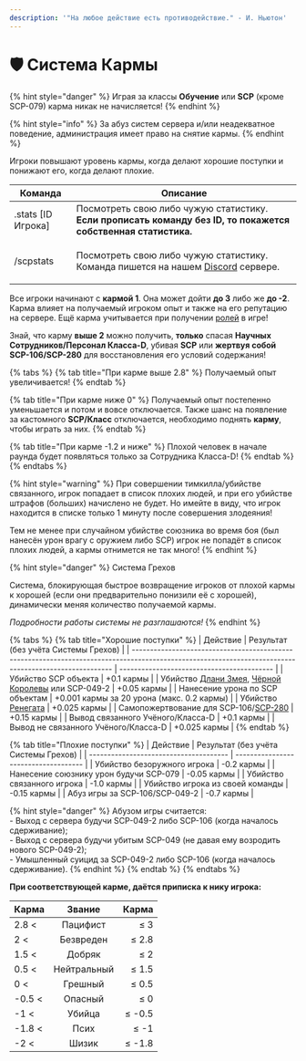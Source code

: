 ```yaml
---
description: '"На любое действие есть противодействие." - И. Ньютон'
---
```


# 🛡 Система Кармы

{% hint style="danger" %}
Играя за классы **Обучение** или **SCP** (кроме SCP-079) карма никак не начисляется!
{% endhint %}

{% hint style="info" %}
За абуз систем сервера и/или неадекватное поведение, администрация имеет право на снятие кармы.
{% endhint %}

Игроки повышают уровень кармы, когда делают хорошие поступки и понижают его, когда делают плохие.

| Команда             | Описание                                                                                                                                       |
| ------------------- | ---------------------------------------------------------------------------------------------------------------------------------------------- |
| .stats \[ID Игрока] | Посмотреть свою либо чужую статистику. **Если прописать команду без ID, то покажется собственная статистика.**                                 |
| /scpstats           | <p>Посмотреть свою либо чужую статистику.<br>Команда пишется на нашем <a href="https://discord.com/invite/376sEKP2tX">Discord</a> сервере.</p> |

Все игроки начинают с **кармой 1**. Она может дойти **до 3** либо же **до -2**.\
Карма влияет на получаемый игроком опыт и также на его репутацию на сервере. Ещё карма учитывается при получении [ролей](../../info/ingame-roles.md#roli-scp-sl) в игре!

Знай, что карму **выше 2** можно получить, **только** спасая **Научных Сотрудников/Персонал Класса-D**, убивая **SCP** или **жертвуя собой SCP-106/SCP-280** для восстановления его условий содержания!

{% tabs %}
{% tab title="При карме выше 2.8" %}
Получаемый опыт увеличивается!
{% endtab %}

{% tab title="При карме ниже 0" %}
Получаемый опыт постепенно уменьшается и потом и вовсе отключается. Также шанс на появление за кастомного **SCP/Класс** отключается, необходимо поднять **карму**, чтобы играть за них.
{% endtab %}

{% tab title="При карме -1.2 и ниже" %}
Плохой человек в начале раунда будет появляться только за Сотрудника Класса-D!
{% endtab %}
{% endtabs %}

{% hint style="warning" %}
При совершении тимкилла/убийстве связанного, игрок попадает в список плохих людей, и при его убийстве штрафов (больших) начислено не будет. Но имейте в виду, что игрок находится в списке только 1 минуту после совершения злодеяния!

Тем не менее при случайном убийстве союзника во время боя (был нанесён урон врагу с оружием либо SCP) игрок не попадёт в список плохих людей, а кармы отнимется не так много!
{% endhint %}

{% hint style="danger" %}
Система Грехов

Система, блокирующая быстрое возвращение игроков от плохой кармы к хорошей (если они предварительно понизили её с хорошей), динамически меняя количество получаемой кармы.

_Подробности работы системы не разглашаются!_
{% endhint %}

{% tabs %}
{% tab title="Хорошие поступки" %}
| Действие                                                                                                                                               | Результат (без учёта Системы Грехов)       |
| ------------------------------------------------------------------------------------------------------------------------------------------------------ | ------------------------------------------ |
| Убийство SCP объекта                                                                                                                                   | +0.1 кармы                                 |
| Убийство [Длани Змея](../custom-classes/custom-teams/serpents-hand.md), [Чёрной Королевы](../custom-classes/custom-teams/black-queen.md) или SCP-049-2 | +0.05 кармы                                |
| Нанесение урона по SCP объектам                                                                                                                        | +0.001 кармы за 20 урона (макс. 0.2 кармы) |
| Убийство [Ренегата](mechanics/other.md)                                                                                                                | +0.025 кармы                               |
| Самопожертвование для SCP-106/[SCP-280](../custom-classes/scp/scp-280.md)                                                                              | +0.15 кармы                                |
| Вывод связанного Учёного/Класса-D                                                                                                                      | +0.1 кармы                                 |
| Вывод не связанного Учёного/Класса-D                                                                                                                   | +0.025 кармы                               |
{% endtab %}

{% tab title="Плохие поступки" %}
| Действие                               | Результат (без учёта Системы Грехов) |
| -------------------------------------- | ------------------------------------ |
| Убийство безоружного игрока            | -0.2 кармы                           |
| Нанесение союзнику урон будучи SCP-079 | -0.05 кармы                          |
| Убийство связанного игрока             | -1.0 кармы                           |
| Убийство игрока из своей команды       | -0.15 кармы                          |
| Абуз игры за SCP-106/SCP-049-2         | -0.7 кармы                           |

{% hint style="danger" %}
Абузом игры считается:\
\- Выход с сервера будучи SCP-049-2 либо SCP-106 (когда началось сдерживание);\
\- Выход с сервера будучи убитым SCP-049 (не давая ему возродить нового SCP-049-2);\
\- Умышленный суицид за SCP-049-2 либо SCP-106 (когда началось сдерживание).
{% endhint %}
{% endtab %}
{% endtabs %}

**При соответствующей карме, даётся приписка к нику игрока:**

| Карма  |    Звание   |  Карма |
| ------ | :---------: | -----: |
| 2.8 <  |   Пацифист  |    ≤ 3 |
| 2 <    |  Безвреден  |  ≤ 2.8 |
| 1.5 <  |    Добряк   |    ≤ 2 |
| 0.5 <  | Нейтральный |  ≤ 1.5 |
| 0 <    |   Грешный   |  ≤ 0.5 |
| -0.5 < |   Опасный   |    ≤ 0 |
| -1 <   |    Убийца   | ≤ -0.5 |
| -1.8 < |     Псих    |   ≤ -1 |
| -2 <   |    Шизик    | ≤ -1.8 |
